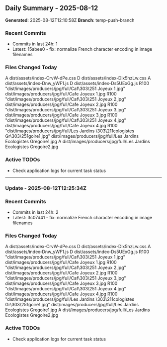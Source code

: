 ## Daily Summary - 2025-08-12

**Generated**: 2025-08-12T12:10:58Z
**Branch**: temp-push-branch


### Recent Commits
- Commits in last 24h: 1
- Latest: 15abee0 - fix: normalize French character encoding in image filenames

### Files Changed Today
A	dist/assets/index-CrvW-dPe.css
D	dist/assets/index-Dlx5hzLw.css
A	dist/assets/index-Dnw_yWF1.js
D	dist/assets/index-Ds5UExGg.js
R100	"dist/images/producers/jpg/full/Caf\303\251 Joyeux 1.jpg"	dist/images/producers/jpg/full/Cafe Joyeux 1.jpg
R100	"dist/images/producers/jpg/full/Caf\303\251 Joyeux 2.jpg"	dist/images/producers/jpg/full/Cafe Joyeux 2.jpg
R100	"dist/images/producers/jpg/full/Caf\303\251 Joyeux 3.jpg"	dist/images/producers/jpg/full/Cafe Joyeux 3.jpg
R100	"dist/images/producers/jpg/full/Caf\303\251 Joyeux 4.jpg"	dist/images/producers/jpg/full/Cafe Joyeux 4.jpg
R100	"dist/images/producers/jpg/full/Les Jardins \303\211cologistes Gr\303\251goire1.jpg"	dist/images/producers/jpg/full/Les Jardins Ecologistes Gregoire1.jpg
A	dist/images/producers/jpg/full/Les Jardins Ecologistes Gregoire2.jpg

### Active TODOs
- Check application logs for current task status


---

### Update - 2025-08-12T12:25:34Z

### Recent Commits
- Commits in last 24h: 2
- Latest: 3c07d41 - fix: normalize French character encoding in image filenames

### Files Changed Today
A	dist/assets/index-CrvW-dPe.css
D	dist/assets/index-Dlx5hzLw.css
A	dist/assets/index-Dnw_yWF1.js
D	dist/assets/index-Ds5UExGg.js
R100	"dist/images/producers/jpg/full/Caf\303\251 Joyeux 1.jpg"	dist/images/producers/jpg/full/Cafe Joyeux 1.jpg
R100	"dist/images/producers/jpg/full/Caf\303\251 Joyeux 2.jpg"	dist/images/producers/jpg/full/Cafe Joyeux 2.jpg
R100	"dist/images/producers/jpg/full/Caf\303\251 Joyeux 3.jpg"	dist/images/producers/jpg/full/Cafe Joyeux 3.jpg
R100	"dist/images/producers/jpg/full/Caf\303\251 Joyeux 4.jpg"	dist/images/producers/jpg/full/Cafe Joyeux 4.jpg
R100	"dist/images/producers/jpg/full/Les Jardins \303\211cologistes Gr\303\251goire1.jpg"	dist/images/producers/jpg/full/Les Jardins Ecologistes Gregoire1.jpg
A	dist/images/producers/jpg/full/Les Jardins Ecologistes Gregoire2.jpg

### Active TODOs
- Check application logs for current task status


